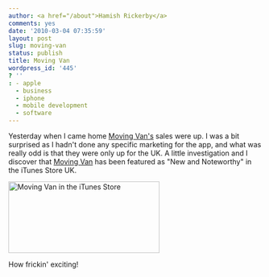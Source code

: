 ```yaml
---
author: <a href="/about">Hamish Rickerby</a>
comments: yes
date: '2010-03-04 07:35:59'
layout: post
slug: moving-van
status: publish
title: Moving Van
wordpress_id: '445'
? ''
: - apple
  - business
  - iphone
  - mobile development
  - software
---
```


Yesterday when I came home <a href="http://is.gd/93SaG">Moving Van's</a> sales were up. I was a bit surprised as I hadn't done any specific marketing for the app, and what was really odd is that they were only up for the UK.  A little investigation and I discover that <a href="http://is.gd/93SaG">Moving Van</a> has been featured as "New and Noteworthy" in the iTunes Store UK.

<a href="http://hamishrickerby.com/wp-content/uploads/2010/03/Screen-shot-2010-03-03-at-17.52.49.png"><img src="http://hamishrickerby.com/wp-content/uploads/2010/03/Screen-shot-2010-03-03-at-17.52.49-300x142.png" alt="Moving Van in the iTunes Store" title="Moving Van as New and Noteworthy" width="300" height="142" class="aligncenter size-medium wp-image-444" /></a>

How frickin' exciting!